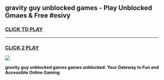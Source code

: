 
## gravity guy unblocked games - Play Unblocked Gmaes & Free #esivy
<h3>
<a href="https://news.freeplayer.one?title=gravity_guy_unblocked_games&ref=03M">CLICK TO PLAY</a></h3>
<hr>

<h3>
<a href="https://news.freeplayer.one?title=gravity_guy_unblocked_games&ref=03M">CLICK 2 PLAY</a>
  
</h3>

<a href="https://news.freeplayer.one?title=gravity_guy_unblocked_games&ref=03M"><img src="https://clearcache.store/games.png"></a>


**gravity guy unblocked games games unblocked: Your Gateway to Fun and Accessible Online Gaming**
